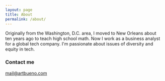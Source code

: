 ```yaml
---
layout: page
title: About
permalink: /about/
---
```


Originally from the Washington, D.C. area, I moved to New Orleans about ten years ago to teach high school math. Now I work as a business analyst for a global tech company. I'm passionate about issues of diversity and equity in tech.

### Contact me

[mail@artbueno.com](mailto:mail@artbueno.com)
